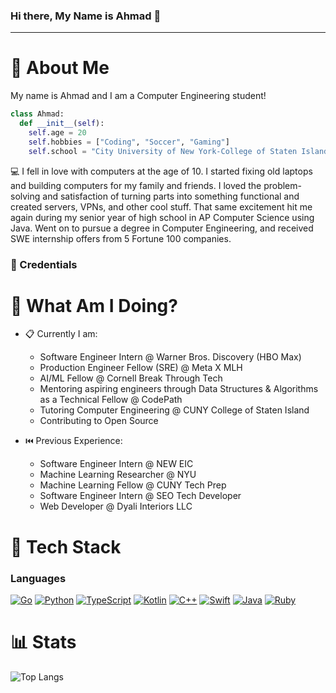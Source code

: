 ### Hi there, My Name is Ahmad 👋

<hr>

# 📮 About Me

My name is Ahmad and I am a Computer Engineering student!

```python
class Ahmad:
  def __init__(self):
    self.age = 20
    self.hobbies = ["Coding", "Soccer", "Gaming"]
    self.school = "City University of New York-College of Staten Island"
```

💻 I fell in love with computers at the age of 10. I started fixing old laptops and building computers for my family and friends. I loved the problem-solving and satisfaction of turning parts into something functional and created servers, VPNs, and other cool stuff. That same excitement hit me again during my senior year of high school in AP Computer Science using Java. Went on to pursue a degree in Computer Engineering, and received SWE internship offers from 5 Fortune 100 companies.

### 💼 Credentials

# 📍 What Am I Doing?
- 📋 Currently I am:
  - Software Engineer Intern @ Warner Bros. Discovery (HBO Max)
  - Production Engineer Fellow (SRE) @ Meta X MLH
  - AI/ML Fellow @ Cornell Break Through Tech
  - Mentoring aspiring engineers through Data Structures & Algorithms as a Technical Fellow @ CodePath
  - Tutoring Computer Engineering @ CUNY College of Staten Island
  - Contributing to Open Source

- ⏮️ Previous Experience:
  - Software Engineer Intern @ NEW EIC
  - Machine Learning Researcher @ NYU
  - Machine Learning Fellow @ CUNY Tech Prep
  - Software Engineer Intern @ SEO Tech Developer
  - Web Developer @ Dyali Interiors LLC

# 👻 Tech Stack

### Languages
[![Go](https://skillicons.dev/icons?i=go&theme=dark)](https://skillicons.dev) [![Python](https://skillicons.dev/icons?i=python&theme=dark)](https://skillicons.dev) [![TypeScript](https://skillicons.dev/icons?i=ts&theme=dark)](https://skillicons.dev) [![Kotlin](https://skillicons.dev/icons?i=kotlin&theme=dark)](https://skillicons.dev) [![C++](https://skillicons.dev/icons?i=cpp&theme=dark)](https://skillicons.dev) [![Swift](https://skillicons.dev/icons?i=swift&theme=dark)](https://skillicons.dev) [![Java](https://skillicons.dev/icons?i=java&theme=dark)](https://skillicons.dev) [![Ruby](https://skillicons.dev/icons?i=ruby&theme=dark)](https://skillicons.dev)

# 📊 Stats
![Top Langs](https://github-readme-stats.vercel.app/api/top-langs/?username=ahmadbasyouni10&layout=compact&exclude_repo=Olympic_Medal_Predictor_ML_Python,Flix-Movie-IOS-App,NYU-AI-School-Labs,PROJECT7-IOS101,Tasks-App)
